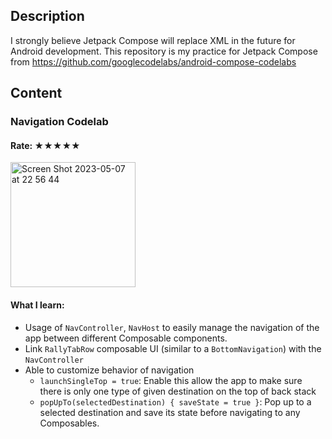 ## Description
I strongly believe Jetpack Compose will replace XML in the future for Android development.
This repository is my practice for Jetpack Compose from https://github.com/googlecodelabs/android-compose-codelabs

## Content
### Navigation Codelab
#### Rate: ★★★★★
<img width="200" alt="Screen Shot 2023-05-07 at 22 56 44" src="https://user-images.githubusercontent.com/31622343/236681869-9c2fd37d-6d24-4a60-8f52-c38496ac37f4.png">

#### What I learn:

- Usage of `NavController`, `NavHost` to easily manage the navigation of the app between different Composable components.
- Link `RallyTabRow` composable UI (similar to a `BottomNavigation`) with the `NavController`
- Able to customize behavior of navigation
  - `launchSingleTop = true`: Enable this allow the app to make sure there is only one type of given destination on the top of back stack
  - `popUpTo(selectedDestination) { saveState = true }`: Pop up to a selected destination and save its state before navigating to any Composables.




